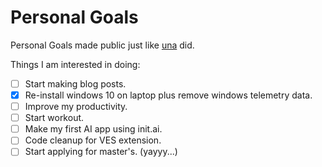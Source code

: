 Personal Goals
==============

Personal Goals made public just like [una](https://github.com/una/personal-goals) did.

Things I am interested in doing:

- [ ] Start making blog posts.
- [X] Re-install windows 10 on laptop plus remove windows telemetry data.
- [ ] Improve my productivity.
- [ ] Start workout.
- [ ] Make my first AI app using init.ai.
- [ ] Code cleanup for VES extension.
- [ ] Start applying for master's. (yayyy...)
